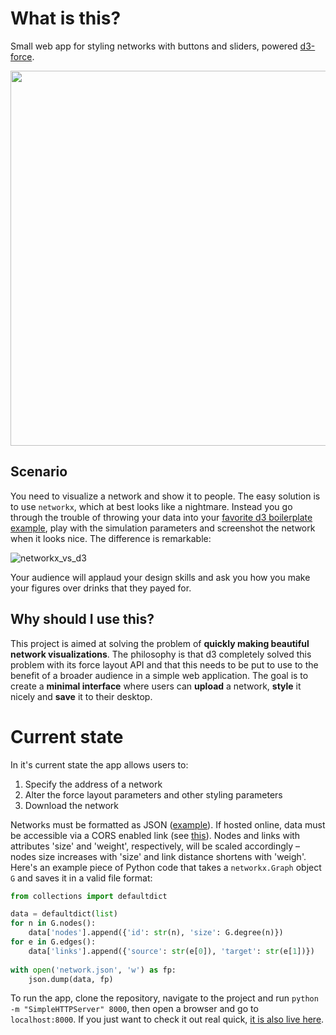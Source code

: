 # What is this?

Small web app for styling networks with buttons and sliders, powered [d3-force](https://github.com/d3/d3-force).

<p align="center"><img src="http://ulfaslak.com/files/network_webapp_teaser.png" width=600></p>


## Scenario
You need to visualize a network and show it to people. The easy solution is to use `networkx`, which at best looks like a nightmare. Instead you go through the trouble of throwing your data into your [favorite d3 boilerplate example](https://bl.ocks.org/mbostock/ad70335eeef6d167bc36fd3c04378048), play with the simulation parameters and screenshot the network when it looks nice. The difference is remarkable: 

![networkx_vs_d3](http://ulfaslak.com/files/ugly_not_ugly.png)

Your audience will applaud your design skills and ask you how you make your figures over drinks that they payed for.

## Why should I use this?
This project is aimed at solving the problem of **quickly making beautiful network visualizations**. The philosophy is that d3 completely solved this problem with its force layout API and that this needs to be put to use to the benefit of a broader audience in a simple web application. The goal is to create a **minimal interface** where users can **upload** a network, **style** it nicely and **save** it to their desktop.

# Current state

In it's current state the app allows users to:
1. Specify the address of a network
2. Alter the force layout parameters and other styling parameters
3. Download the network

Networks must be formatted as JSON ([example](https://gist.githubusercontent.com/ulfaslak/6be66de1ac3288d5c1d9452570cbba5a/raw/4cab5036464800e51ce59fc088688e9821795efb/miserables.json)). If hosted online, data must be accessible via a CORS enabled link (see [this](https://beta.observablehq.com/@mbostock/introduction-to-data)). Nodes and links with attributes 'size' and 'weight', respectively, will be scaled accordingly – nodes size increases with 'size' and link distance shortens with 'weigh'. Here's an example piece of Python code that takes a `networkx.Graph` object `G` and saves it in a valid file format:

```Python
from collections import defaultdict

data = defaultdict(list)
for n in G.nodes():
    data['nodes'].append({'id': str(n), 'size': G.degree(n)})
for e in G.edges():
    data['links'].append({'source': str(e[0]), 'target': str(e[1])})
    
with open('network.json', 'w') as fp:
    json.dump(data, fp)
```

To run the app, clone the repository, navigate to the project and run `python -m "SimpleHTTPServer" 8000`, then open a browser and go to `localhost:8000`. If you just want to check it out real quick, [it is also live here](http://ulfaslak.com/network_styling_with_d3/index.html).
